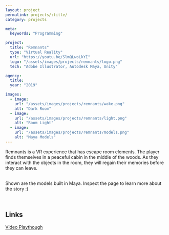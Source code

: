 ```yaml
---
layout: project
permalink: projects/:title/
category: projects

meta:
  keywords: "Programming"

project:
  title: "Remnants"
  type: "Virtual Reality"
  url: "https://youtu.be/SlmQLwoLkYI"
  logo: "/assets/images/projects/remnants/logo.png"
  tech: "Adobe Illustrator, Autodesk Maya, Unity"

agency:
  title: 
  year: "2019"

images:
  - image:
    url: "/assets/images/projects/remnants/wake.png"
    alt: "Dark Room"
  - image:
    url: "/assets/images/projects/remnants/light.png"
    alt: "Room Light"
  - image:
    url: "/assets/images/projects/remnants/models.png"
    alt: "Maya Models"
---
```

<p>
Remnants is a VR experience that has escape room elements. The player finds themselves in a peaceful cabin in the middle of the woods. As they interact with the objects in the room, they will regain their memories before they can leave. <br><br>

Shown are the models built in Maya. Inspect the page to learn more about the story :)

</p>
<br>
<h2>Links</h2> <p>
<a href="https://youtu.be/SlmQLwoLkYI"> Video Playthough</a>
</p>

<!--

As players explored the calm atmosphere of the cabin they would discover clues that would eventually restore their memories and allow them to awake from their coma.

Poppies: Symbolize sleep, peace, and death.

REMnants: REM is a type of sleep where dreams are said to be more vivid.

Music Box: The music box plays, Let it Be by the Beatles, McCartney has a dream of his mother who reassures him during tough times.

Violet Evergarden: An anime that explores ghostwriting for other people where the main character comes to term with loss and learning emotions through writing.

-->